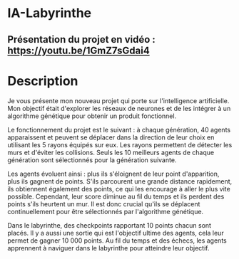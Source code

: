 # IA-Labyrinthe

## Présentation du projet en vidéo : https://youtu.be/1GmZ7sGdai4

# Description

Je vous présente mon nouveau projet qui porte sur l'intelligence artificielle. Mon objectif était d'explorer les réseaux de neurones et de les intégrer à un algorithme génétique pour obtenir un produit fonctionnel.

Le fonctionnement du projet est le suivant : à chaque génération, 40 agents apparaissent et peuvent se déplacer dans la direction de leur choix en utilisant les 5 rayons équipés sur eux. Les rayons permettent de détecter les murs et d'éviter les collisions. Seuls les 10 meilleurs agents de chaque génération sont sélectionnés pour la génération suivante.

Les agents évoluent ainsi : plus ils s'éloignent de leur point d'apparition, plus ils gagnent de points. S'ils parcourent une grande distance rapidement, ils obtiennent également des points, ce qui les encourage à aller le plus vite possible. Cependant, leur score diminue au fil du temps et ils perdent des points s'ils heurtent un mur. Il est donc crucial qu'ils se déplacent continuellement pour être sélectionnés par l'algorithme génétique.

Dans le labyrinthe, des checkpoints rapportant 10 points chacun sont placés. Il y a aussi une sortie qui est l'objectif ultime des agents, cela leur permet de gagner 10 000 points. Au fil du temps et des échecs, les agents apprennent à naviguer dans le labyrinthe pour atteindre leur objectif.
